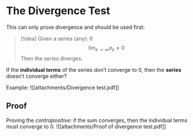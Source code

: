 # The Divergence Test
This can only prove divergence and should be used first:

>[!idea]
Given a series (any):
If 
$$\lim_{k \to \infty}a_{k}\neq 0$$ Then the series diverges.

If the **individual terms** of the series don’t converge to 0, then the **series** doesn’t converge either?

Example:
![[attachments/Divergence test.pdf]]

## Proof
Proving the *contrapositive*: if the sum converges, then the individual terms must converge to 0.
![[attachments/Proof of divergence test.pdf]]